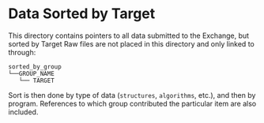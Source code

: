 # Data Sorted by Target

This directory contains pointers to all data submitted to the Exchange, but sorted by Target
Raw files are not placed in this directory and only linked to through:
```
sorted_by_group
└──GROUP_NAME
   └── TARGET
``` 

Sort is then done by type of data (`structures`, `algorithms`, etc.), and then by program. 
References to which group contributed the particular item are also included.
